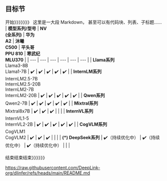 ## 目标节

<!-- inclusion-start -->
开始》》》》》》》
这里是一大段 Markdown，
甚至可以有代码块、列表、子标题……
| **模型系列/型号** | **NV<br>(全系列)** | **华为 <br>A2** | **沐曦 <br>C500** | **平头哥 <br>PPU 810**  | **寒武纪 <br>MLU370** | 
| --- | --- | --- | --- | --- | --- |
| **Llama系列** <br>Llama3-8B <br>Llama1-7B | ✔️ | ✔️ | ✔️ | ✔️ | ✔️ |
| **InternLM系列** <br>InternLM2.5-7B <br>InternLM2.5-20B <br>InternLM2-7B <br>InternLM2-20B | ✔️ | ✔️ | ✔️ | ✔️ | ✔️ |
| **Qwen系列** <br>Qwen2-7B | ✔️ | ✔️ | ✔️ | ✔️ | ✔️ |
| **Mixtral系列** <br>Mixtral8x7B | ✔️ | ✔️ | ✔️ |  |  |
| **InternVL系列** <br>InternVL1-5 <br>InternVL2-2B | ✔️ | ✔️ | ✔️ | ✔️ | ✔️ |
| **CogVLM系列** <br>CogVLM1 <br>CogVLM2 | ✔️ | ✔️ | ✔️ |  |  |
| **(*) DeepSeek系列**  | ✔️（持续优化中） | ✔️（持续优化中） | ✔️（持续优化中） |  |  |

结束结束结束》》》》》》
<!-- inclusion-end -->

https://raw.githubusercontent.com/DeepLink-org/dlinfer/refs/heads/main/README.md